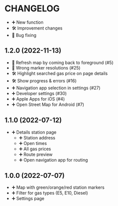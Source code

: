 CHANGELOG
=========

* ➕ New function
* 🛠 Improvement changes
* 🐞 Bug fixing

## 1.2.0 (2022-11-13) ##

* 🐞 Refresh map by coming back to foreground (#5) 
* 🐞 Wrong marker resolutions (#25)
* 🛠 Highlight searched gas price on page details
* 🛠 Show progress & errors (#16)
* ➕ Navigation app selection in settings (#27)
* ➕ Developer settings (#30)
* ➕ Apple Apps for iOS (#4)
* ➕ Open Street Map for Android (#7)

## 1.1.0 (2022-07-12) ##

* ➕ Details station page
  * ➕ Station address
  * ➕ Open times
  * ➕ All gas prices
  * ➕ Route preview
  * ➕ Open navigation app for routing 

## 1.0.0 (2022-07-07) ##

* ➕ Map with green/orange/red station markers
* ➕ Filter for gas types (E5, E10, Diesel)
* ➕ Settings page